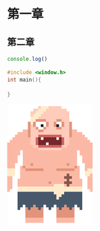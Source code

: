 # 第一章
## 第二章
<!-- 测试 -->
~~~js
console.log()
~~~
~~~C++
#include <window.h>
int main(){

}
~~~
![测试图片](resource/WindowsResource/KernelResource/20241017-100814.png "看看效果")
